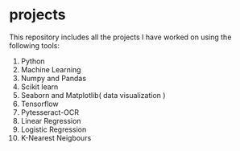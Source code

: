 # projects
This repository includes all the projects I have worked on using the following tools:

1. Python
2. Machine Learning
3. Numpy and Pandas
4. Scikit learn
5. Seaborn and Matplotlib( data visualization )
6. Tensorflow
7. Pytesseract-OCR
8. Linear Regression
9. Logistic Regression
10. K-Nearest Neigbours
